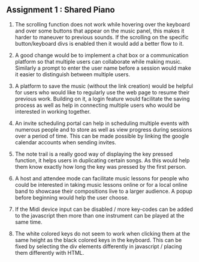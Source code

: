 ## Assignment 1 : Shared Piano
1. The scrolling function does not work while hovering over the keyboard and over some buttons that appear on the music panel, this makes it harder to maneuver to previous sounds. If the scrolling on the specific button/keyboard divs is enabled then it would add a better flow to it.

2. A good change would be to implement a chat box or a communication platform so that multiple users can collaborate while making music. Similarly a prompt to enter the user name before a session would make it easier to distinguish between multiple users.

3. A platform to save the music (without the link creation) would be helpful for users who would like to regularly use the web page to resume their previous work. Building on it, a login feature would facilitate the saving process as well as help in connecting multiple users who would be interested in working together.

4. An invite scheduling portal can help in scheduling multiple events with numerous people and to store as well as view progress during sessions over a period of time. This can be made possible by linking the google calendar accounts when sending invites.

5. The note trail is a really good way of displaying the key pressed function, it helps users in duplicating certain songs. As this would help them know exactly how long the key was pressed by the first person.

6. A host and attendee mode can facilitate music lessons for people who could be interested in taking music lessons online or for a local online band to showcase their compositions live to a larger audience. A popup before beginning would help the user choose.

7. If the Midi device input can be disabled / more key-codes can be added to the javascript then more than one instrument can be played at the same time. 

8. The white colored keys do not seem to work when clicking them at the same height as the black colored keys in the keyboard. This can be fixed by selecting the div elements differently in javascript / placing them differently with HTML.



